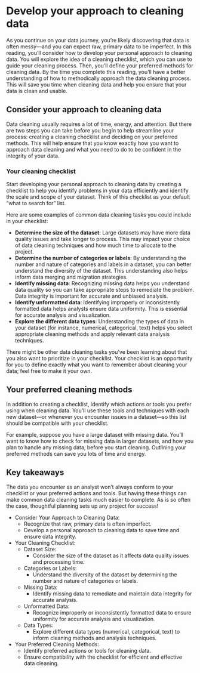 # Develop your approach to cleaning data

As you continue on your data journey, you’re likely discovering that data is often messy—and you can expect raw, primary data to be imperfect. In this reading, you’ll consider how to develop your personal approach to cleaning data. You will explore the idea of a cleaning checklist, which you can use to guide your cleaning process. Then, you’ll define your preferred methods for cleaning data. By the time you complete this reading, you’ll have a better understanding of how to methodically approach the data cleaning process. This will save you time when cleaning data and help you ensure that your data is clean and usable.

## Consider your approach to cleaning data

Data cleaning usually requires a lot of time, energy, and attention. But there are two steps you can take before you begin to help streamline your process: creating a cleaning checklist and deciding on your preferred methods. This will help ensure that you know exactly how you want to approach data cleaning and what you need to do to be confident in the integrity of your data.

### Your cleaning checklist

Start developing your personal approach to cleaning data by creating a checklist to help you identify problems in your data efficiently and identify the scale and scope of your dataset. Think of this checklist as your default “what to search for” list.

Here are some examples of common data cleaning tasks you could include in your checklist:

- **Determine the size of the dataset**: Large datasets may have more data quality issues and take longer to process. This may impact your choice of data cleaning techniques and how much time to allocate to the project.
- **Determine the number of categories or labels**: By understanding the number and nature of categories and labels in a dataset, you can better understand the diversity of the dataset. This understanding also helps inform data merging and migration strategies.
- **Identify missing data**: Recognizing missing data helps you understand data quality so you can take appropriate steps to remediate the problem. Data integrity is important for accurate and unbiased analysis.
- **Identify unformatted data**: Identifying improperly or inconsistently formatted data helps analysts ensure data uniformity. This is essential for accurate analysis and visualization.
- **Explore the different data types**: Understanding the types of data in your dataset (for instance, numerical, categorical, text) helps you select appropriate cleaning methods and apply relevant data analysis techniques.

There might be other data cleaning tasks you’ve been learning about that you also want to prioritize in your checklist. Your checklist is an opportunity for you to define exactly what you want to remember about cleaning your data; feel free to make it your own.

## Your preferred cleaning methods

In addition to creating a checklist, identify which actions or tools you prefer using when cleaning data. You’ll use these tools and techniques with each new dataset—or whenever you encounter issues in a dataset—so this list should be compatible with your checklist.

For example, suppose you have a large dataset with missing data. You’ll want to know how to check for missing data in larger datasets, and how you plan to handle any missing data, before you start cleaning. Outlining your preferred methods can save you lots of time and energy.

## Key takeaways

The data you encounter as an analyst won’t always conform to your checklist or your preferred actions and tools. But having these things can make common data cleaning tasks much easier to complete. As is so often the case, thoughtful planning sets up any project for success!

- Consider Your Approach to Cleaning Data:
  - Recognize that raw, primary data is often imperfect.
  - Develop a personal approach to cleaning data to save time and ensure data integrity.
- Your Cleaning Checklist:
  - Dataset Size:
    - Consider the size of the dataset as it affects data quality issues and processing time.
  - Categories or Labels:
    - Understand the diversity of the dataset by determining the number and nature of categories or labels.
  - Missing Data:
    - Identify missing data to remediate and maintain data integrity for accurate analysis.
  - Unformatted Data:
    - Recognize improperly or inconsistently formatted data to ensure uniformity for accurate analysis and visualization.
  - Data Types:
    - Explore different data types (numerical, categorical, text) to inform cleaning methods and analysis techniques.
- Your Preferred Cleaning Methods:
  - Identify preferred actions or tools for cleaning data.
  - Ensure compatibility with the checklist for efficient and effective data cleaning.
